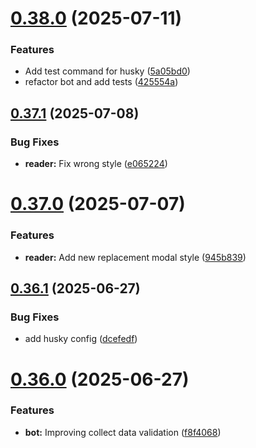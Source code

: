 # [0.38.0](https://github.com/lucasfernandodev/dragoid/compare/v0.37.1...v0.38.0) (2025-07-11)


### Features

* Add test command for husky ([5a05bd0](https://github.com/lucasfernandodev/dragoid/commit/5a05bd05372b53f7beaeba2aaef0a72d1476ed31))
* refactor bot and add tests ([425554a](https://github.com/lucasfernandodev/dragoid/commit/425554a31ce5b21e9abcbfed5e728a1bdeb3f5dd))



## [0.37.1](https://github.com/lucasfernandodev/dragoid/compare/v0.37.0...v0.37.1) (2025-07-08)


### Bug Fixes

* **reader:** Fix wrong style ([e065224](https://github.com/lucasfernandodev/dragoid/commit/e06522416443abfe355669a66bc9665df2be5d20))



# [0.37.0](https://github.com/lucasfernandodev/dragoid/compare/v0.36.1...v0.37.0) (2025-07-07)


### Features

* **reader:** Add new replacement modal style ([945b839](https://github.com/lucasfernandodev/dragoid/commit/945b839df9751c9f7b3b982f9dc70aeb9ee7ffd5))



## [0.36.1](https://github.com/lucasfernandodev/dragoid/compare/v0.36.0...v0.36.1) (2025-06-27)


### Bug Fixes

* add husky config ([dcefedf](https://github.com/lucasfernandodev/dragoid/commit/dcefedf6657f2c385dec257e867062d4a686092e))



# [0.36.0](https://github.com/lucasfernandodev/dragoid/compare/v0.35.2...v0.36.0) (2025-06-27)


### Features

* **bot:** Improving collect data validation ([f8f4068](https://github.com/lucasfernandodev/dragoid/commit/f8f4068f40cbceacd13df7ce17217aa1a2f42ae2))



